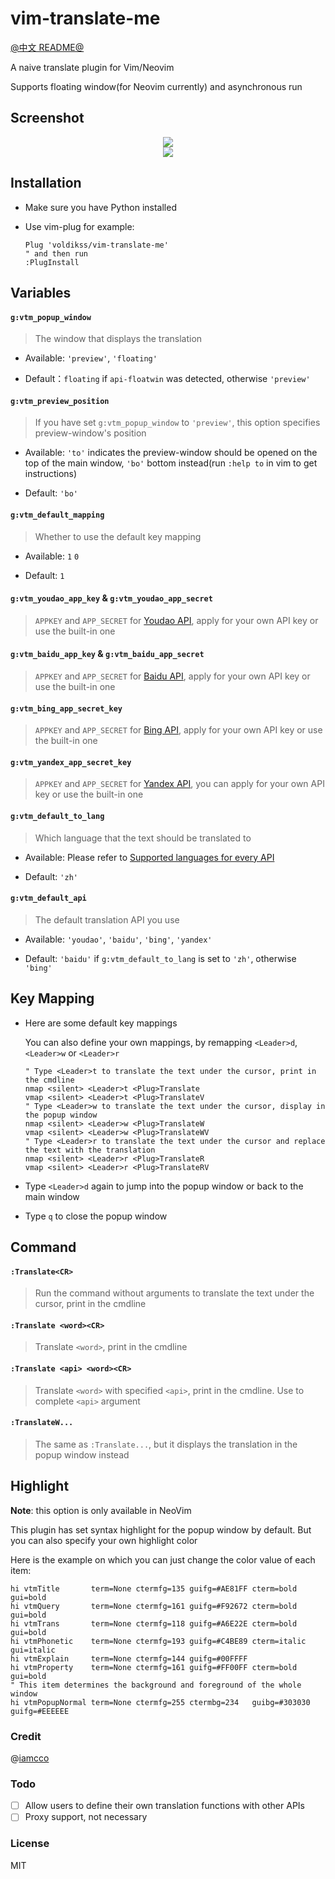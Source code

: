 # vim-translate-me

[@中文 README@](./README.md)

A naive translate plugin for Vim/Neovim

Supports floating window(for Neovim currently) and asynchronous run 

## Screenshot

<div align="center">
	<img src="https://user-images.githubusercontent.com/20282795/56863017-aba94280-69e3-11e9-8002-e6ed8e38d02c.gif">
</div>
<div align="center">
	<img src="https://user-images.githubusercontent.com/20282795/56863018-aba94280-69e3-11e9-9c4c-d903a80cb893.gif">
</div>

## Installation
 - Make sure you have Python installed

 - Use vim-plug for example:

    ```vim
    Plug 'voldikss/vim-translate-me'
    " and then run
    :PlugInstall
    ```

## Variables
#### **`g:vtm_popup_window`**

> The window that displays the translation

- Available: `'preview'`, `'floating'`

- Default：`floating` if `api-floatwin` was detected, otherwise `'preview'`

#### **`g:vtm_preview_position`**

> If you have set `g:vtm_popup_window` to `'preview'`, this option specifies preview-window's position

- Available: `'to'` indicates the preview-window should be opened on the top of the main window, `'bo'` bottom instead(run `:help to` in vim to get instructions)

- Default: `'bo'`

#### **`g:vtm_default_mapping`**

> Whether to use the default key mapping

- Available: `1` `0` 

- Default: `1`

#### **`g:vtm_youdao_app_key`** & **`g:vtm_youdao_app_secret`**

> `APPKEY` and `APP_SECRET` for [Youdao API](https://ai.youdao.com/doc.s#guide), apply for your own API key or use the built-in one

#### **`g:vtm_baidu_app_key`** & **`g:vtm_baidu_app_secret`**

> `APPKEY` and `APP_SECRET` for [Baidu API](https://api.fanyi.baidu.com/api/trans/product/index), apply for your own API key or use the built-in one

#### **`g:vtm_bing_app_secret_key`**
  
> `APPKEY` and `APP_SECRET` for [Bing API](https://docs.microsoft.com/en-us/azure/cognitive-services/translator/translator-text-how-to-signup), 
>  apply for your own API key or use the built-in one

#### **`g:vtm_yandex_app_secret_key`**
  
> `APPKEY` and `APP_SECRET` for [Yandex API](https://translate.yandex.com/developers/keys), you can apply for your own API key or use the built-in one

#### **`g:vtm_default_to_lang`**
  
> Which language that the text should be translated to

- Available: Please refer to [Supported languages for every API](https://github.com/voldikss/vim-translate-me/wiki)

- Default: `'zh'`

#### **`g:vtm_default_api`**
  
> The default translation API you use

- Available: `'youdao'`, `'baidu'`, `'bing'`, `'yandex'`

- Default: `'baidu'` if `g:vtm_default_to_lang` is set to `'zh'`, otherwise `'bing'`


## Key Mapping

- Here are some default key mappings

    You can also define your own mappings, by remapping `<Leader>d`, `<Leader>w` or `<Leader>r`

    ```vim
    " Type <Leader>t to translate the text under the cursor, print in the cmdline
    nmap <silent> <Leader>t <Plug>Translate
    vmap <silent> <Leader>t <Plug>TranslateV
    " Type <Leader>w to translate the text under the cursor, display in the popup window
    nmap <silent> <Leader>w <Plug>TranslateW
    vmap <silent> <Leader>w <Plug>TranslateWV
    " Type <Leader>r to translate the text under the cursor and replace the text with the translation
    nmap <silent> <Leader>r <Plug>TranslateR
    vmap <silent> <Leader>r <Plug>TranslateRV
    ```

- Type `<Leader>d` again to jump into the popup window or back to the main window
- Type `q` to close the popup window

## Command

#### `:Translate<CR>`

> Run the command without arguments to translate the text under the cursor, print in the cmdline

#### `:Translate <word><CR>`

> Translate `<word>`, print in the cmdline

#### `:Translate <api> <word><CR>`

> Translate `<word>` with specified `<api>`, print in the cmdline. Use <Tab> to complete `<api>` argument

#### `:TranslateW...`

> The same as `:Translate...`, but it displays the translation in the popup window instead

## Highlight

**Note**: this option is only available in NeoVim

This plugin has set syntax highlight for the popup window by default. 
But you can also specify your own highlight color

Here is the example on which you can just change the color value of each item:

```vim
hi vtmTitle       term=None ctermfg=135 guifg=#AE81FF cterm=bold    gui=bold
hi vtmQuery       term=None ctermfg=161 guifg=#F92672 cterm=bold    gui=bold
hi vtmTrans       term=None ctermfg=118 guifg=#A6E22E cterm=bold    gui=bold
hi vtmPhonetic    term=None ctermfg=193 guifg=#C4BE89 cterm=italic  gui=italic
hi vtmExplain     term=None ctermfg=144 guifg=#00FFFF
hi vtmProperty    term=None ctermfg=161 guifg=#FF00FF cterm=bold    gui=bold
" This item determines the background and foreground of the whole window
hi vtmPopupNormal term=None ctermfg=255 ctermbg=234   guibg=#303030 guifg=#EEEEEE
```


### Credit
@[iamcco](https://github.com/iamcco)

### Todo
- [ ] Allow users to define their own translation functions with other APIs
- [ ] Proxy support, not necessary

### License
MIT
